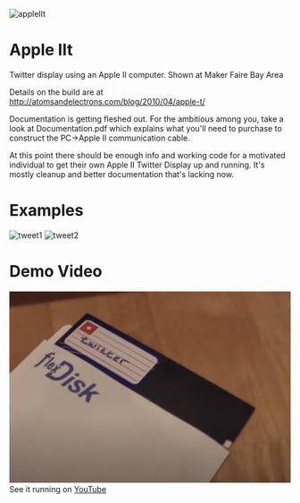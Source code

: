 ![appleIIt](https://atomsandelectrons.com/files/blog/wp-content/images/twitter2.jpg "appleIIt")

# Apple IIt

Twitter display using an Apple II computer. Shown at Maker Faire Bay Area

Details on the build are at http://atomsandelectrons.com/blog/2010/04/apple-t/

Documentation is getting fleshed out. For the ambitious among you, take a look at
Documentation.pdf which explains what you'll need to purchase to construct the
PC->Apple II communication cable.

At this point there should be enough info and working code for a motivated individual
to get their own Apple II Twitter Display up and running. It's mostly cleanup and
better documentation that's lacking now.

# Examples

![tweet1](https://atomsandelectrons.com/files/blog/wp-content/images/img_2227.jpg "nycResistor")
![tweet2](https://atomsandelectrons.com/files/blog/wp-content/images/img_2245.jpg "JEP")

# Demo Video

![Alt text](diskette.png)
See it running on [YouTube](https://www.youtube.com/watch?v=j622EyPX6lM "JEP")
